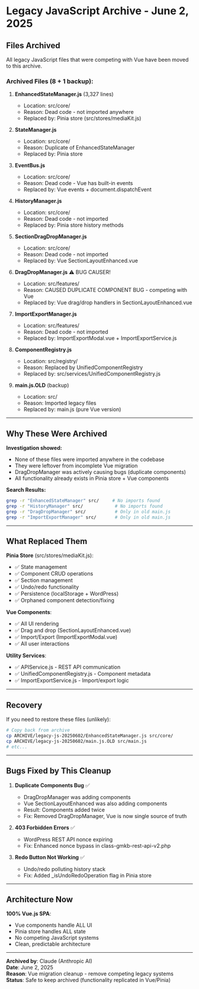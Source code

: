 # Legacy JavaScript Archive - June 2, 2025

## Files Archived

All legacy JavaScript files that were competing with Vue have been moved to this archive.

### Archived Files (8 + 1 backup):

1. **EnhancedStateManager.js** (3,327 lines)
   - Location: src/core/
   - Reason: Dead code - not imported anywhere
   - Replaced by: Pinia store (src/stores/mediaKit.js)

2. **StateManager.js**
   - Location: src/core/
   - Reason: Duplicate of EnhancedStateManager
   - Replaced by: Pinia store

3. **EventBus.js**
   - Location: src/core/
   - Reason: Dead code - Vue has built-in events
   - Replaced by: Vue events + document.dispatchEvent

4. **HistoryManager.js**
   - Location: src/core/
   - Reason: Dead code - not imported
   - Replaced by: Pinia store history methods

5. **SectionDragDropManager.js**
   - Location: src/core/
   - Reason: Dead code - not imported
   - Replaced by: Vue SectionLayoutEnhanced.vue

6. **DragDropManager.js** ⚠️ BUG CAUSER!
   - Location: src/features/
   - Reason: CAUSED DUPLICATE COMPONENT BUG - competing with Vue
   - Replaced by: Vue drag/drop handlers in SectionLayoutEnhanced.vue

7. **ImportExportManager.js**
   - Location: src/features/
   - Reason: Dead code - not imported
   - Replaced by: ImportExportModal.vue + ImportExportService.js

8. **ComponentRegistry.js**
   - Location: src/registry/
   - Reason: Replaced by UnifiedComponentRegistry
   - Replaced by: src/services/UnifiedComponentRegistry.js

9. **main.js.OLD** (backup)
   - Location: src/
   - Reason: Imported legacy files
   - Replaced by: main.js (pure Vue version)

---

## Why These Were Archived

**Investigation showed:**
- None of these files were imported anywhere in the codebase
- They were leftover from incomplete Vue migration
- DragDropManager was actively causing bugs (duplicate components)
- All functionality already exists in Pinia store + Vue components

**Search Results:**
```bash
grep -r "EnhancedStateManager" src/     # No imports found
grep -r "HistoryManager" src/            # No imports found
grep -r "DragDropManager" src/           # Only in old main.js
grep -r "ImportExportManager" src/       # Only in old main.js
```

---

## What Replaced Them

**Pinia Store** (src/stores/mediaKit.js):
- ✅ State management
- ✅ Component CRUD operations
- ✅ Section management
- ✅ Undo/redo functionality
- ✅ Persistence (localStorage + WordPress)
- ✅ Orphaned component detection/fixing

**Vue Components**:
- ✅ All UI rendering
- ✅ Drag and drop (SectionLayoutEnhanced.vue)
- ✅ Import/Export (ImportExportModal.vue)
- ✅ All user interactions

**Utility Services**:
- ✅ APIService.js - REST API communication
- ✅ UnifiedComponentRegistry.js - Component metadata
- ✅ ImportExportService.js - Import/export logic

---

## Recovery

If you need to restore these files (unlikely):

```bash
# Copy back from archive
cp ARCHIVE/legacy-js-20250602/EnhancedStateManager.js src/core/
cp ARCHIVE/legacy-js-20250602/main.js.OLD src/main.js
# etc...
```

---

## Bugs Fixed by This Cleanup

1. **Duplicate Components Bug** ✅
   - DragDropManager was adding components
   - Vue SectionLayoutEnhanced was also adding components
   - Result: Components added twice
   - Fix: Removed DragDropManager, Vue is now single source of truth

2. **403 Forbidden Errors** ✅
   - WordPress REST API nonce expiring
   - Fix: Enhanced nonce bypass in class-gmkb-rest-api-v2.php

3. **Redo Button Not Working** ✅
   - Undo/redo polluting history stack
   - Fix: Added _isUndoRedoOperation flag in Pinia store

---

## Architecture Now

**100% Vue.js SPA**:
- Vue components handle ALL UI
- Pinia store handles ALL state
- No competing JavaScript systems
- Clean, predictable architecture

---

**Archived by**: Claude (Anthropic AI)  
**Date**: June 2, 2025  
**Reason**: Vue migration cleanup - remove competing legacy systems  
**Status**: Safe to keep archived (functionality replicated in Vue/Pinia)
